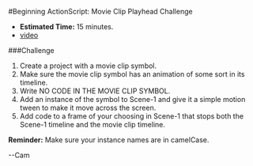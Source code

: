 #Beginning ActionScript: Movie Clip Playhead Challenge

* **Estimated Time:** 15 minutes.
* [video](http://www.youtube.com/watch?v=t4mcAxRMW0Y)

###Challenge

1. Create a project with a movie clip symbol.
2. Make sure the movie clip symbol has an animation of some sort in its timeline.
3. Write NO CODE IN THE MOVIE CLIP SYMBOL.
4. Add an instance of the symbol to Scene-1 and give it a simple motion tween to make it move across the screen.
5. Add code to a frame of your choosing in Scene-1 that stops both the Scene-1 timeline and the movie clip timeline.

**Reminder:** Make sure your instance names are in camelCase.

--Cam
